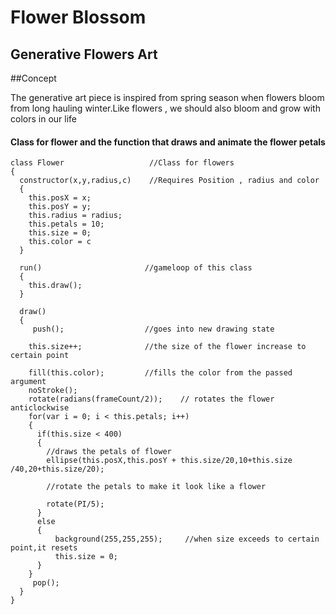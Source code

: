 # Flower Blossom 

## Generative Flowers Art


##Concept 

The generative art piece is inspired from spring season when flowers bloom from long hauling winter.Like flowers , we should also bloom and grow with colors in our life

#### Class for flower and the function that draws and animate the flower petals
````
class Flower                   //Class for flowers 
{
  constructor(x,y,radius,c)    //Requires Position , radius and color
  {
    this.posX = x;
    this.posY = y;
    this.radius = radius;
    this.petals = 10;
    this.size = 0;
    this.color = c
  }
  
  run()                       //gameloop of this class 
  {
    this.draw();
  }
  
  draw()                     
  {
     push();                  //goes into new drawing state
    
    this.size++;              //the size of the flower increase to certain point
    
    fill(this.color);         //fills the color from the passed argument 
    noStroke();
    rotate(radians(frameCount/2));    // rotates the flower anticlockwise
    for(var i = 0; i < this.petals; i++)   
    {
      if(this.size < 400)                        
      {
        //draws the petals of flower
        ellipse(this.posX,this.posY + this.size/20,10+this.size                               /40,20+this.size/20);
        
        //rotate the petals to make it look like a flower 
        
        rotate(PI/5);
      }
      else
      {
          background(255,255,255);     //when size exceeds to certain point,it resets
          this.size = 0;
      }
    }
     pop();
  }
}
````
